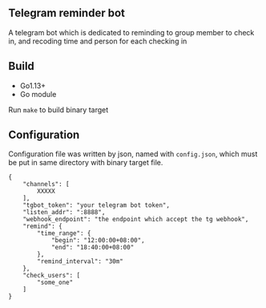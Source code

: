 ## Telegram reminder bot

A telegram bot which is dedicated to reminding to group member to check in, and recoding time and person for each checking in


## Build

- Go1.13+
- Go module

Run `make` to build binary target

## Configuration

Configuration file was written by json, named with `config.json`, which must be put in same directory with binary target file. 

```
{
    "channels": [
        XXXXX
    ],
    "tgbot_token": "your telegram bot token",
    "listen_addr": ":8888",
    "webhook_endpoint": "the endpoint which accept the tg webhook",
    "remind": {
        "time_range": {
            "begin": "12:00:00+08:00",
            "end": "18:40:00+08:00"
        },
        "remind_interval": "30m"
    },
    "check_users": [
        "some_one"
    ]
}
```

